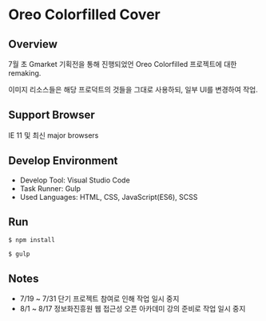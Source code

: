 # Oreo Colorfilled Cover

## Overview

7월 초 Gmarket 기획전을 통해 진행되었언 Oreo Colorfilled 프로젝트에 대한 remaking.

이미지 리소스들은 해당 프로덕트의 것들을 그대로 사용하되, 일부 UI를 변경하여 작업.

## Support Browser

IE 11 및 최신 major browsers

## Develop Environment

- Develop Tool: Visual Studio Code
- Task Runner: Gulp
- Used Languages: HTML, CSS, JavaScript(ES6), SCSS

## Run

```
$ npm install

$ gulp
```

## Notes

- 7/19 ~ 7/31 단기 프로젝트 참여로 인해 작업 일시 중지
- 8/1 ~ 8/17 정보화진흥원 웹 접근성 오픈 아카데미 강의 준비로 작업 일시 중지